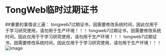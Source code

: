 # TongWeb临时过期证书
##重要的事情说三遍：
  tongweb7过期证书，因需要修改系统时间，因此仅用于于学习研究使用，请勿用于生产环境！！！
  tongweb7过期证书，因需要修改系统时间，因此仅用于于学习研究使用，请勿用于生产环境！！！
  tongweb7过期证书，因需要修改系统时间，因此仅用于于学习研究使用，请勿用于生产环境！！！
  ![image](https://github.com/WgcloudPro/TongWebTemp/assets/131434608/0cf3b509-cf47-4e07-88fa-a6433c573b1a)
